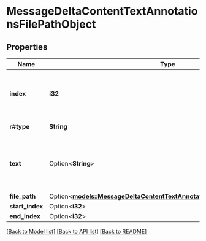 # MessageDeltaContentTextAnnotationsFilePathObject

## Properties

Name | Type | Description | Notes
------------ | ------------- | ------------- | -------------
**index** | **i32** | The index of the annotation in the text content part. | 
**r#type** | **String** | Always `file_path`. | 
**text** | Option<**String**> | The text in the message content that needs to be replaced. | [optional]
**file_path** | Option<[**models::MessageDeltaContentTextAnnotationsFilePathObjectFilePath**](MessageDeltaContentTextAnnotationsFilePathObject_file_path.md)> |  | [optional]
**start_index** | Option<**i32**> |  | [optional]
**end_index** | Option<**i32**> |  | [optional]

[[Back to Model list]](../README.md#documentation-for-models) [[Back to API list]](../README.md#documentation-for-api-endpoints) [[Back to README]](../README.md)


